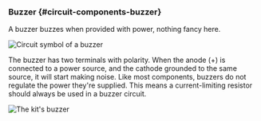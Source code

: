 ### Buzzer {#circuit-components-buzzer}

A buzzer buzzes when provided with power, nothing fancy here.

![Circuit symbol of a buzzer](https://raw.githubusercontent.com/OnionIoT/Onion-Docs/master/Omega2/Kit-Guides/img/dc-motor-symbol.png)

The buzzer has two terminals with polarity. When the anode (+) is connected to a power source, and the cathode grounded to the same source, it will start making noise. Like most components, buzzers do not regulate the power they're supplied. This means a current-limiting resistor should always be used in a buzzer circuit.


![The kit's buzzer](https://raw.githubusercontent.com/OnionIoT/Onion-Docs/master/Omega2/Kit-Guides/img/buzzer-photo.jpg)
